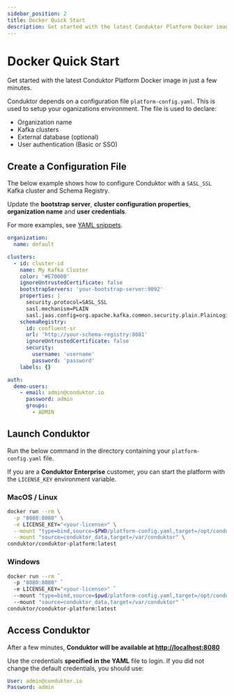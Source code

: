 ```yaml
---
sidebar_position: 2
title: Docker Quick Start
description: Get started with the latest Conduktor Platform Docker image in just a few minutes.
---
```


# Docker Quick Start

Get started with the latest Conduktor Platform Docker image in just a few minutes.

Conduktor depends on a configuration file `platform-config.yaml`. This is used to setup your oganizations environment. The file is used to declare:

- Organization name
- Kafka clusters
- External database (optional)
- User authentication (Basic or SSO)

## Create a Configuration File

The below example shows how to configure Conduktor with a `SASL_SSL` Kafka cluster and Schema Registry.

Update the **bootstrap server**, **cluster configuration properties**, **organization name** and **user credentials**.

For more examples, see [YAML snippets](../../configuration/configuration-snippets.md).

```yaml
organization:
  name: default

clusters:
  - id: cluster-id
    name: My Kafka Cluster
    color: '#E70000'
    ignoreUntrustedCertificate: false
    bootstrapServers: 'your-bootstrap-server:9092'
    properties: |
      security.protocol=SASL_SSL
      sasl.mechanism=PLAIN
      sasl.jaas.config=org.apache.kafka.common.security.plain.PlainLoginModule   required username='username'   password='password';
    schemaRegistry:
      id: confluent-sr
      url: 'http://your-schema-registry:8081'
      ignoreUntrustedCertificate: false
      security:
        username: 'username'
        password: 'password'
    labels: {}

auth:
  demo-users:
    - email: admin@conduktor.io
      password: admin
      groups:
        - ADMIN
```

## Launch Conduktor

Run the below command in the directory containing your `platform-config.yaml` file.

If you are a **Conduktor Enterprise** customer, you can start the platform with the `LICENSE_KEY` environment variable.

### MacOS / Linux

```bash
docker run --rm \
  -p "8080:8080" \
  -e LICENSE_KEY="<your-license>" \
  --mount "type=bind,source=$PWD/platform-config.yaml,target=/opt/conduktor/default-platform-config.yaml" \
  --mount "source=conduktor_data,target=/var/conduktor" \
conduktor/conduktor-platform:latest
```

### Windows

```bash
docker run --rm `
  -p "8080:8080" `
  -e LICENSE_KEY="<your-license>" `
  --mount "type=bind,source=$pwd/platform-config.yaml,target=/opt/conduktor/default-platform-config.yaml" `
  --mount "source=conduktor_data,target=/var/conduktor" `
conduktor/conduktor-platform:latest
```

## Access Conduktor

After a few minutes, **Conduktor will be available at [http://localhost:8080](http://localhost:8080)**

Use the credentials **specified in the YAML** file to login. If you did not change the default credentials, you should use:

```yaml
User: admin@conduktor.io
Password: admin
```
